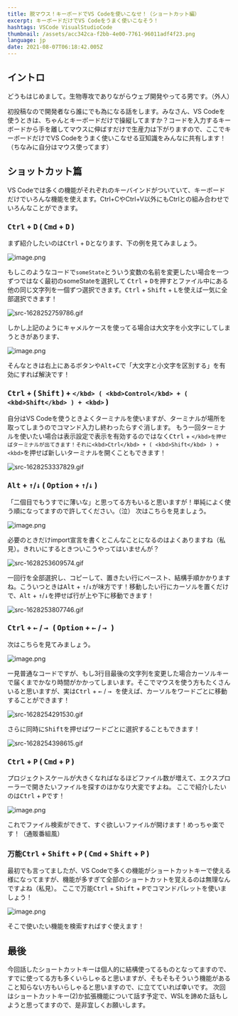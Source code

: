```yaml
---
title: 脱マウス！キーボードでVS Codeを使いこなせ！（ショートカット編）
excerpt: キーボードだけでVS Codeをうまく使いこなそう！
hashtags: VSCode VisualStudioCode
thumbnail: /assets/acc342ca-f2bb-4e00-7761-96011adf4f23.png
language: jp
date: 2021-08-07T06:18:42.005Z
---
```

## イントロ

どうもはじめまして。生物専攻でありながらウェブ開発やってる男です。（外人）

初投稿なので開発者なら誰にでも為になる話をします。みなさん、VS Codeを使うときは、ちゃんとキーボードだけで操縦してますか？コードを入力するキーボードから手を離してマウスに伸ばすだけで生産力は下がりますので、ここでキーボードだけでVS Codeをうまく使いこなせる豆知識をみんなに共有します！（ちなみに自分はマウス使ってます）

## ショットカット篇

VS Codeでは多くの機能がそれぞれのキーバインドがついていて、キーボードだけでいろんな機能を使えます。Ctrl+CやCtrl+V以外にもCtrlとの組み合わせでいろんなことができます。

### <kbd>Ctrl</kbd> + <kbd>D</kbd> ( <kbd>Cmd</kbd> + <kbd>D</kbd> )

まず紹介したいのは<kbd>Ctrl</kbd> + <kbd>D</kbd>となります、下の例を見てみましょう。

![image.png](https://qiita-image-store.s3.ap-northeast-1.amazonaws.com/0/1825969/e27e5b3d-912a-3fdd-e47f-2978b577a115.png)

もしこのようなコードで`someState`とういう変数の名前を変更したい場合を一つずつではなく最初のsomeStateを選択して <kbd>Ctrl</kbd> + <kbd>D</kbd>を押すとファイル中にある他の同じ文字列を一個ずつ選択できます。<kbd>Ctrl</kbd> + <kbd>Shift</kbd> + <kbd>L</kbd>を使えば一気に全部選択できます！

![src-1628252759786.gif](https://qiita-image-store.s3.ap-northeast-1.amazonaws.com/0/1825969/967b2bff-df1d-3a91-fb3b-5a616fafaf68.gif)

しかし上記のようにキャメルケースを使ってる場合は大文字を小文字にしてしまうときがあります、

![image.png](https://qiita-image-store.s3.ap-northeast-1.amazonaws.com/0/1825969/4cd04d96-d4a5-0583-50e5-232fc6e8b630.png)

そんなときは右上にあるボタンや<kbd>Alt</kbd>+<kbd>C</kbd>で「大文字と小文字を区別する」を有効にすれば解決です！

### <kbd>Ctrl</kbd> + ( <kbd>Shift</kbd> ) + <kbd>`</kbd> ( <kbd>Control</kbd> + ( <kbd>Shift</kbd> ) + <kbd>`</kbd> )

自分はVS Codeを使うときよくターミナルを使いますが、ターミナルが場所を取ってしまうのでコマンド入力し終わったらすぐ消します。
もう一回ターミナルを使いたい場合は表示設定で表示を有効するのではなく<kbd>Ctrl</kbd> + <kbd>`</kbd>を押せばターミナルが出てきます！それに<kbd>Ctrl</kbd> + ( <kbd>Shift</kbd> ) + <kbd>`</kbd>を押せば新しいターミナルを開くこともできます！

![src-1628253337829.gif](https://qiita-image-store.s3.ap-northeast-1.amazonaws.com/0/1825969/534c112f-a889-fe68-8bc5-342fa130ce65.gif)

### <kbd>Alt</kbd> + <kbd>↑</kbd>/<kbd>↓</kbd> ( <kbd>Option</kbd> + <kbd>↑</kbd>/<kbd>↓</kbd> )

「二個目でもうすでに薄いな」と思ってる方もいると思いますが！単純によく使う順になってますので許してください。（泣）
次はこちらを見ましょう。

![image.png](https://qiita-image-store.s3.ap-northeast-1.amazonaws.com/0/1825969/5ea99d66-30ec-5a9b-d261-d5756b5669ba.png)

必要のときだけimport宣言を書くとこんなことになるのはよくありますね（私見）。きれいにするときついこうやってはいませんが？

![src-1628253609574.gif](https://qiita-image-store.s3.ap-northeast-1.amazonaws.com/0/1825969/3c10952c-8b0e-fe06-42f2-1f4354da947d.gif)

一回行を全部選択し、コピーして、置きたい行にペースト、結構手順かかりますね。こういつときは<kbd>Alt</kbd> + <kbd>↑</kbd>/<kbd>↓</kbd>が味方です！移動したい行にカーソルを置くだけで、<kbd>Alt</kbd> + <kbd>↑</kbd>/<kbd>↓</kbd>を押せば行が上や下に移動できます！

![src-1628253807746.gif](https://qiita-image-store.s3.ap-northeast-1.amazonaws.com/0/1825969/7829d53e-57e7-acb3-0057-ca9349f9c7ca.gif)

### <kbd>Ctrl</kbd> + <kbd>←</kbd> / <kbd>→ </kbd> ( <kbd>Option</kbd> + <kbd>←</kbd> / <kbd>→ </kbd> )

次はこちらを見てみましょう。

![image.png](https://qiita-image-store.s3.ap-northeast-1.amazonaws.com/0/1825969/e4be469d-d090-b419-0efa-2b97834c240e.png)

一見普通なコードですが、もし3行目最後の文字列を変更した場合カーソルキーで届くまでかなり時間がかかってしまいます。そこでマウスを使う方もたくさんいると思いますが、実は<kbd>Ctrl</kbd> + <kbd>←</kbd> / <kbd>→ </kbd>を使えば、カーソルをワードごとに移動することができます！

![src-1628254291530.gif](https://qiita-image-store.s3.ap-northeast-1.amazonaws.com/0/1825969/f9aee183-458f-99fe-605e-ebf2dd31207c.gif)

さらに同時に<kbd>Shift</kbd>を押せばワードごとに選択することもできます！

![src-1628254398615.gif](https://qiita-image-store.s3.ap-northeast-1.amazonaws.com/0/1825969/0c402fce-333d-b2c8-142f-7906f259470f.gif)

### <kbd>Ctrl</kbd> + <kbd>P</kbd> ( <kbd>Cmd</kbd> + <kbd>P</kbd> )

プロジェクトスケールが大きくなればなるほどファイル数が増えて、エクスプローラーで開きたいファイルを探すのはかなり大変ですよね。
ここで紹介したいのは<kbd>Ctrl</kbd> + <kbd>P</kbd>です！

![image.png](https://qiita-image-store.s3.ap-northeast-1.amazonaws.com/0/1825969/e00439a9-b69d-0675-2b3c-7cf44bae3744.png)

これでファイル検索ができて、すぐ欲しいファイルが開けます！めっちゃ楽です！（通販番組風）

### 万能<kbd>Ctrl</kbd> + <kbd>Shift</kbd> + <kbd>P</kbd> ( <kbd>Cmd</kbd> + <kbd>Shift</kbd> + <kbd>P</kbd> )

最初でも言ってましたが、VS Codeで多くの機能がショートカットキーで使える様になってますが、機能が多すぎて全部のショートカットを覚えるのは無理なんですよね（私見）。
ここで万能<kbd>Ctrl</kbd> + <kbd>Shift</kbd> + <kbd>P</kbd>でコマンドパレットを使いましょう！

![image.png](../assets/d668ba8b-24f4-953d-9061-4fb73b4d386f.png)

そこで使いたい機能を検索すればすぐ使えます！

## 最後

今回話したショートカットキーは個人的に結構使ってるものとなってますので、すでに使ってる方も多くいらしゃると思いますが、そもそもそういう機能があること知らない方もいらしゃると思いますので、に立てていれば幸いです。
次回はショートカットキー(2)か拡張機能について話す予定で、WSLを諦めた話もしようと思ってますので、是非宜しくお願いします。